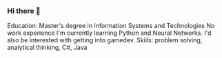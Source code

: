 ### Hi there 👋

Education: Master's degree in Information Systems and Technologies
No work experience
I'm currently learning Python and Neural Networks. I'd also be interested with getting into gamedev.
Skiils: problem solving, analytical thinking, C#, Java

<!--
**GolovinEG/GolovinEG** is a ✨ _special_ ✨ repository because its `README.md` (this file) appears on your GitHub profile.

Here are some ideas to get you started:

- 🔭 I’m currently working on ...
- 🌱 I’m currently learning ...
- 👯 I’m looking to collaborate on ...
- 🤔 I’m looking for help with ...
- 💬 Ask me about ...
- 📫 How to reach me: ...
- 😄 Pronouns: ...
- ⚡ Fun fact: ...
-->
